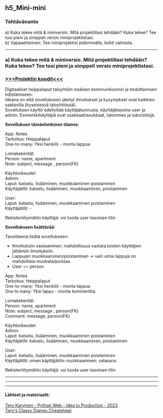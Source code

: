 ## h5_Mini-mini  

### Tehtävänanto  


a) Kuka tekee mitä & miniversio. Mitä projektillasi tehdään? Kuka tekee? Tee tosi pieni ja simppeli versio miniprojektistasi.  
b) Vapaaehtoinen: Tee miniprojektisi pidemmälle, kohti valmista.  




---

### a) Kuka tekee mitä & miniversio. Mitä projektillasi tehdään? Kuka tekee? Tee tosi pieni ja simppeli versio miniprojektistasi.  


### [>>>Projektin koodit<<<](https://github.com/LiljestromNadja/djangoSummer)  

Digitaaliset heippalaput taloyhtiön sisäisen kommunikoinnin ja tiedottamisen edistämiseen.  
Ideana on että sovellukseen jätetyt ilmoitukset ja kysymykset ovat kaikkien saatavilla (kyseisessä taloyhtiössä).  
Sovelluksen käyttö edellyttää käyttäjätunnusta, käyttäjätasoina user ja admin. Esimerkkikäyttäjiä ovat osakkaat/asukkaat, talonmies ja isännöitsijä.  



**Sovelluksen tämänhetkinen tilanne:**  

App: Notes  
Tarkoitus: Heippalaput  
One-to-many: Yksi henkilö - monta lappua  

Lomakekentät:  
Person:  name, apartment  
Note: subject, message , person(FK)  

Käyttöoikeudet:  
Admin:  
Laput: katselu, lisääminen, muokkaaminen poistaminen   
Käyttäjätilit: katselu, lisääminen, muokkaaminen, poistaminen  

User:   
Laput: katselu, lisääminen, muokkaaminen poistaminen   
Käyttäjätilit: -  

Rekisteröitymätön käyttäjä: voi luoda user-tasoisen tilin  

**Sovellukseen lisättävää:**  


Tavoitteena lisätä sovellukseen:  
- Ilmoituksiin vastaaminen: mahdollisuus vastata toisten käyttäjien jättämiin ilmoituksiin.  
- Lappujen muokkaaminen/poistaminen -> vain omia lappuja on mahdollista muokata/poistaa.  
- User == person


App: Notes  
Tarkoitus: Heippalaput  
One-to-many: Yksi henkilö - monta lappua   
One to many: Yksi lappu - monta kommenttia  

Lomakekentät:  
Person:  name, apartment  
Note: subject, message , person(FK)  
Comment: message, person(FK)  

Käyttöoikeudet:  
Admin:  
Laput: katselu, lisääminen, muokkaaminen poistaminen   
Käyttäjätilit: katselu, lisääminen, muokkaaminen, poistaminen   

User:   
Laput: katselu, lisääminen, muokkaaminen poistaminen   
Käyttäjätilit: oman käyttäjätilin muokkaaminen: salasana     

Rekisteröitymätön käyttäjä: voi luoda user-tasoisen tilin  




*** 
---
---
    
#### Lähteet ja materiaalit:  

[Tero Karvinen - Python Web - Idea to Production - 2023](https://terokarvinen.com/2023/python-web-idea-to-production/)  
[Tero's Classy Django Cheatsheet](https://terokarvinen.com/2023/django-cheatsheet/)  




